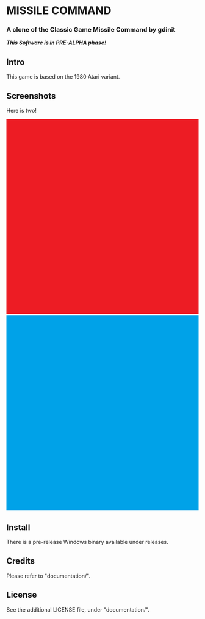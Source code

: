 # MISSILE COMMAND
### A clone of the Classic Game Missile Command by gdinit
***This Software is in PRE-ALPHA phase!***

Intro
--------------
This game is based on the 1980 Atari variant.

Screenshots
--------------
Here is two!

<img src="extras/github_readme_screenshots/title.png" height="512" alt="TitleScreenshot"/>
<img src="extras/github_readme_screenshots/gameplay.png" height="512" alt="GameplayScreenshot"/> 

Install
-------
There is a pre-release Windows binary available under releases.

Credits
-------
Please refer to "documentation/".

License
-------
See the additional LICENSE file, under "documentation/".
